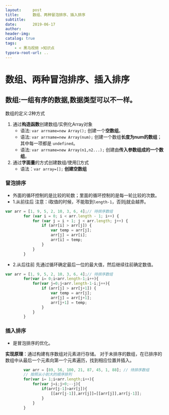 ```yaml
---
layout:     post
title:      数组、两种冒泡排序、插入排序
subtitle:  
date:       2019-06-17
author:     
header-img: 
catalog: true
tags:
    - < 黑马视频 >知识点
typora-root-url: ..
---
```




# 数组、两种冒泡排序、插入排序
## 数组:一组有序的数据,数据类型可以不一样。

数组的定义:2种方式
 1. 通过**构造函数**创建数组/实例化Array对象
	* 语法: `var arrname=new Array();` 创建一个**空数组**。
    * 语法: `var arrname=new Array(num);` 创建一个数组**长度为num的数组**；其中每一项都是 `undefined`。
    * 语法: `var arrname=new Array(n1,n2...);` 创建由**传入参数组成的一个数组**。
 2. 通过**字面量**的方式创建数组/使用[]方式
    * 语法：`var array=[];` **创建空数组**

###  冒泡排序

- 外面的循环控制的是比较的轮数；里面的循环控制的是每一轮比较的次数。
- 1.从前往后
  注意：i取值的时候，不能取到`length-1`，否则j就会越界。

```javascript
var arr = [1, 9, 5, 2, 10, 3, 6, 4];// 待排序数组
        for (var i = 0; i < arr.length - 1; i++) {
            for (var j = i + 1; j < arr.length; j++) {
                if (arr[i] > arr[j]) {
                    var temp = arr[j];
                    arr[j] = arr[i];
                    arr[i] = temp;
                }
            }
        }
```
- 2.从后往前
  先通过循环确定最后一位的最大值，然后继续往前确定数值。

```javascript
var arr = [1, 9, 5, 2, 10, 3, 6, 4];// 待排序数组
        for(var i= 0;i<arr.length-1;i++){
            for(var j=0;j<arr.length-1-i;j++){
                if (arr[j] > arr[j+1]) {
                    var temp = arr[j];
                    arr[j] = arr[j+1];
                    arr[j+1] = temp;
                }
            }
        }
```
### 插入排序

+ 是冒泡排序的优化。

**实现原理**：通过构建有序数组对元素进行存储。
对于未排序的数组，在已排序的数组中从最后一个元素向第一个元素遍历，找到相应位置并插入。

```javascript
        var arr = [89, 56, 100, 21, 87, 45, 1, 88]; // 待排序数组
        // 按照从小到大的顺序排列
        for(var i= 1;i<arr.length;i++){
            for(var j=i;j>0;--j){
                if(arr[j-1]>arr[j]){
                    [[arr[j-1]],arr[j]]=[[arr[j]],arr[j-1]];
                }
            }
        }
```